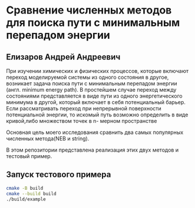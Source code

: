 # Сравнение численных методов для поиска пути с минимальным перепадом энергии
## Елизаров Андрей Андреевич



При изучении химических и физических процессов, которые включают переход моделируемой системы из одного состояния в другое, возникает задача поиска пути с минимальным перепадом энергии (англ. minimum energy path). В простейшем случае переход между состояниями представляется в виде пути из одного энергетического минимума в другой, который включает в себя потенциальный барьер. Если рассматривать переход при непрерывной поверхности потенциальной энергии, то искомый путь возможно определить в виде кривой,либо множеством точек в n- мерном пространстве

Основная цель моего исследования сравнить два самых популярных численных метода(NEB и string).

В этом репозитории представлена реализация этих двух методов и тестовый пример.



## Запуск тестового примера


```sh
cmake -B build
cmake --build build
./build/example
```
